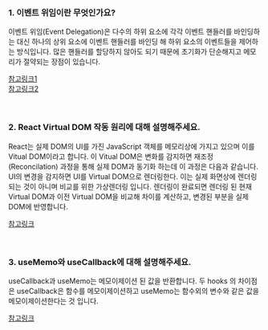### 1. 이벤트 위임이란 무엇인가요?
이벤트 위임(Event Delegation)은 다수의 하위 요소에 각각 이벤트 핸들러를 바인딩하는 대신
하나의 상위 요소에 이벤트 핸들러를 바인딩 해 하위 요소의 이벤트들을 제어하는 방식입니다.
많은 핸들러를 할당하지 않아도 되기 때문에 초기화가 단순해지고 메모리가 절약되는 장점이 있습니다.

[참고링크1](https://poiemaweb.com/js-event#8-event-delegation-%EC%9D%B4%EB%B2%A4%ED%8A%B8-%EC%9C%84%EC%9E%84)</br>
[참고링크2](https://ko.javascript.info/event-delegation)


</br>


### 2. React Virtual DOM 작동 원리에 대해 설명해주세요.
React는 실제 DOM의 UI를 가진 JavaScript 객체를 메모리상에 가지고 있으며 이를 Vitual DOM이라고 합니다.
이 Vitual DOM은 변화를 감지하면 재조정(Reconcilation) 과정을 통해 실제 DOM과 동기화 하는데 이 과정은 다음과 같습니다.
UI의 변경을 감지하면 UI를 Virtual DOM으로 렌더링한다. 이는 실제 화면상에 렌더링되는 것이 아니며 비교를 위한 가상렌더링 입니다.
렌더링이 완료되면 렌더링 된 현재 Virtual DOM과 이전 Virtual DOM을 비교해 차이를 계산하고, 변경된 부분을 실제 DOM에 반영합니다.

[참고링크](https://babycoder05.tistory.com/entry/React-Virtual-DOM-%EA%B3%BC-%EB%B9%84%EA%B5%90-%EC%9B%90%EB%A6%AC%EC%99%80-%EC%96%95%EC%9D%80-%EB%B9%84%EA%B5%90)


</br>


### 3. useMemo와 useCallback에 대해 설명해주세요.
useCallback과 useMemo는 메모이제이션 된 값을 반환합니다.
두 hooks 의 차이점은 useCallback은 함수를 메모이제이션하고 useMemo는 함수외의 변수와 같은 값을 메모이제이션한다는 것 입니다.

[참고링크](https://ko.legacy.reactjs.org/docs/hooks-reference.html#usecallback)
